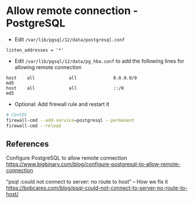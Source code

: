 # Allow remote connection - PostgreSQL

- Edit `/var/lib/pgsql/12/data/postgresql.conf`

```
listen_addresses = '*'
```

- Edit `/var/lib/pgsql/12/data/pg_hba.conf` to add the following lines for allowing remote connection

```
host    all             all              0.0.0.0/0                       md5
host    all             all              ::/0                            md5
```

- Optional: Add firewall rule and restart it

```bash
# CentOS
firewall-cmd --add-service=postgresql --permanent
firewall-cmd --reload
```

## References

Configure PostgreSQL to allow remote connection<br />
<https://www.bigbinary.com/blog/configure-postgresql-to-allow-remote-connection>

“psql :could not connect to server: no route to host” – How we fix it<br />
<https://bobcares.com/blog/psql-could-not-connect-to-server-no-route-to-host/>
